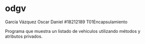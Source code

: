 # odgv

García Vázquez Oscar Daniel #18212189
T01Encapsulamiento

Programa que muestra un listado de vehiculos utilizando métodos y atributos privados.
